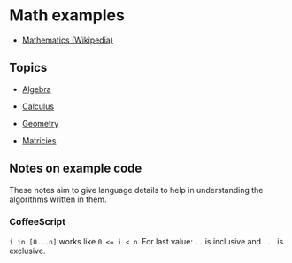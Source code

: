# Math examples

- [Mathematics (Wikipedia)](https://en.wikipedia.org/wiki/Mathematics)


## Topics

- [Algebra](./algebra/)

- [Calculus](./calculus/)

- [Geometry](./geometry/)

- [Matricies](./matrix/)


## Notes on example code

These notes aim to give language details to help in understanding the
algorithms written in them.


### CoffeeScript

`i in [0...n]` works like `0 <= i < n`.
For last value: `..` is inclusive and `...` is exclusive.
